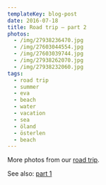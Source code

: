 ```yaml
---
templateKey: blog-post
date: 2016-07-18
title: Road trip – part 2
photos:
  - /img/27938236470.jpg
  - /img/27603044554.jpg
  - /img/27603039744.jpg
  - /img/27938262070.jpg
  - /img/27938232060.jpg
tags:
  - road trip
  - summer
  - eva
  - beach
  - water
  - vacation
  - sea
  - öland
  - österlen
  - beach
---
```


More photos from our [road trip](/2016/07/12/road-trip/).

See also: [part 1](/2016/07/12/road-trip/)
